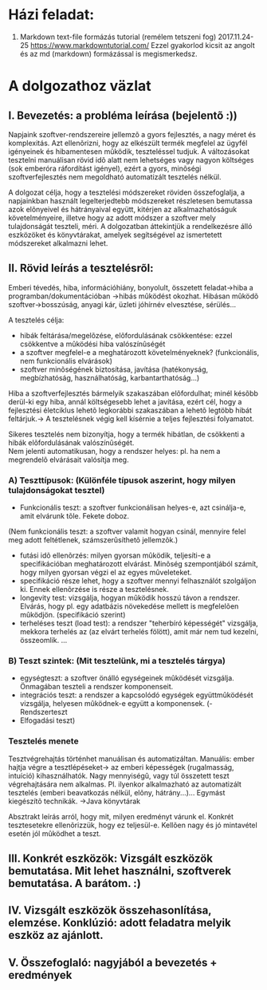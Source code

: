 # Házi feladat:
1. Markdown text-file formázás tutorial (remélem tetszeni fog)
2017.11.24-25
https://www.markdowntutorial.com/
Ezzel gyakorlod kicsit az angolt és az md (markdown) formázással is megismerkedsz.


# A dolgozathoz väzlat

## I. Bevezetés: a probléma leírása (bejelentõ :))

Napjaink szoftver-rendszereire jellemzõ a gyors fejlesztés, a nagy méret és komplexitás. Azt ellenõrizni, 
hogy az elkészült termék megfelel az ügyfél igényeinek és hibamentesen mûködik, teszteléssel tudjuk. A 
változásokat tesztelni manuálisan rövid idõ alatt nem lehetséges vagy nagyon költséges (sok emberóra 
ráfordítást igényel), ezért a gyors, minõségi szoftverfejlesztés nem megoldható automatizált tesztelés nélkül.

A dolgozat célja, hogy a tesztelési módszereket röviden összefoglalja, a napjainkban használt legelterjedtebb 
módszereket részletesen bemutassa azok elõnyeivel és hátrányaival együtt, kitérjen az alkalmazhatóságuk 
követelményeire, illetve hogy az adott módszer a szoftver mely tulajdonságát teszteli, méri. A dolgozatban 
áttekintjük a rendelkezésre álló eszközöket és könyvtárakat, amelyek segítségével az ismertetett módszereket 
alkalmazni lehet.


## II. Rövid leírás a tesztelésrõl: 

Emberi tévedés, hiba, információhiány, bonyolult, összetett feladat->hiba a programban/dokumentációban ->hibás mûködést okozhat.
Hibásan mûködõ szoftver->bosszúság, anyagi kár, üzleti jóhírnév elvesztése, sérülés...

A tesztelés célja:
- hibák feltárása/megelõzése,  elõfordulásának csökkentése: ezzel csökkentve a mûködési hiba valószínûségét
- a szoftver megfelel-e a meghatározott követelményeknek? (funkcionális, nem funkcionális elvárások)
- szoftver minõségének biztosítása, javítása (hatékonyság, megbízhatóság, használhatóság, karbantarthatóság...)

Hiba a szoftverfejlesztés bármelyik szakaszában elõfordulhat; minél késõbb derül-ki egy hiba, annál költségesebb 
lehet a javítása, ezért cél, hogy a fejlesztési életciklus lehetõ legkorábbi szakaszában a lehetõ legtöbb 
hibát feltárjuk.->  A tesztelésnek végig kell kísérnie a teljes fejlesztési folyamatot. 

Sikeres tesztelés nem bizonyítja, hogy a termék hibátlan, de csökkenti a hibák elõfordulásának valószínûségét.  
Nem  jelenti automatikusan, hogy a rendszer helyes: pl. ha nem a megrendelõ elvárásait valósítja meg.

### A) Teszttípusok: (Különféle típusok aszerint, hogy  milyen tulajdonságokat tesztel)

- Funkcionális teszt: a szoftver funkcionálisan helyes-e, azt csinálja-e, amit elvárunk tõle. Fekete doboz.

(Nem funkcionális teszt: a szoftver valamit hogyan csinál, mennyire felel meg adott feltétlenek, számszerûsíthetõ jellemzõk.)

- futási idõ ellenõrzés: milyen gyorsan mûködik, teljesíti-e a specifikációban meghatározott elvárást. Minõség szempontjából számít, hogy milyen gyorsan végzi el az egyes mûveleteket.
- specifikáció része lehet, hogy a szoftver mennyi felhasználót szolgáljon ki. Ennek ellenõrzése is része a tesztelésnek.
- longevity test: vizsgálja, hogyan mûködik hosszú távon a rendszer. Elvárás, hogy pl. egy adatbázis növekedése mellett is megfelelõen mûködjön. (specifikáció szerint)	
- terheléses teszt (load test): a rendszer "teherbíró képességét" vizsgálja, mekkora terhelés az (az elvárt terhelés fölött), amit már nem tud kezelni, összeomlik.
...

### B) Teszt szintek: (Mit tesztelünk, mi a tesztelés tárgya)
- egységteszt: a szoftver önálló egységeinek mûködését vizsgálja. Önmagában teszteli a rendszer komponenseit.
- integrációs teszt: a rendszer a kapcsolódó egységek együttmûködését vizsgálja, helyesen mûködnek-e együtt a komponensek.
(- Rendszerteszt
- Elfogadási teszt)

### Tesztelés menete
Tesztvégrehajtás történhet manuálisan és automatizáltan.
Manuális: ember hajtja végre a tesztlépéseket-> az emberi képességek (rugalmasság, intuíció) kihasználhatók. Nagy mennyiségû, 
vagy túl összetett teszt végrehajtására nem alkalmas. Pl. ilyenkor alkalmazható az automatizált tesztelés (emberi beavatkozás 
nélkül, elõny, hátrány...)... Egymást kiegészítõ technikák. ->Java könyvtárak

Absztrakt leírás arról, hogy mit, milyen eredményt várunk el. Konkrét tesztesetekre ellenõrizzük, hogy 
ez teljesül-e. Kellõen nagy és jó mintavétel esetén jól mûködhet a teszt.

## III. Konkrét eszközök: Vizsgált eszközök bemutatása. Mit lehet használni, szoftverek bemutatása. A barátom. :)
## IV. Vizsgált eszközök összehasonlítása, elemzése. Konklúzió: adott feladatra melyik eszköz az ajánlott.
## V. Összefoglaló: nagyjából a bevezetés + eredmények